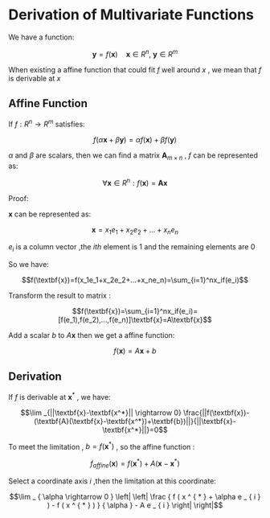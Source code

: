 # Derivation of Multivariate Functions
We have a function:

$$\textbf{y}=f\left(\textbf{x}\right) \quad \textbf{x} \in R^{n}, \ \textbf{y} \in R^{m}$$

When existing a affine function that could fit $f$ well around $x$ , we mean that $f$ is derivable at $x$

## Affine Function
If $f:R^{n}\rightarrow R^{m}$ satisfies:

$$f\left(\alpha\textbf{x}+\beta\textbf{y}\right)=\alpha f\left(\textbf{x}\right)+\beta f\left(\textbf{y}\right)$$

$\alpha$ and $\beta$ are scalars, then we can find a matrix $\textbf{A}_{m\times n}$ , $f$ can be represented as:

$$\forall \textbf{x} \in R^n : f\left(\textbf{x}\right)=\textbf{A}\textbf{x}$$

Proof:

$\textbf{x}$ can be represented as:

$$\textbf{x}=x_1e_1+x_2e_2+...+x_ne_n$$

$e_i$ is a column vector ,the $ith$
 element is $1$ and the remaining elements are $0$ 

 So we have:

 $$f(\textbf{x})=f(x_1e_1+x_2e_2+...+x_ne_n)=\sum_{i=1}^nx_if(e_i)$$

 Transform the result to matrix :

 $$f(\textbf{x})=\sum_{i=1}^nx_if(e_i)=[f(e_1),f(e_2),...,f(e_n)]\textbf{x}=A\textbf{x}$$

Add a scalar $b$ to $A\textbf{x}$ then we get a affine function:

$$f(\textbf{x})=A\textbf{x}+b$$

## Derivation

If $f$ is derivable at $\textbf{x}^*$ , we have:


$$\lim _{||\textbf{x}-\textbf{x^*}|| \rightarrow
 0} \frac{||f(\textbf{x})-(\textbf{A}(\textbf{x}-\textbf{x^*})+\textbf{b})||}{||\textbf{x}-\textbf{x^*}||}=0$$

To meet the limitation , $b=f(\textbf{x}^*)$ , so the affine function :

$$f_{affine} (\textbf{x}) = f (\textbf{x}^*) + A (\textbf{x} - \textbf{x}^*)$$

Select a coordinate axis $i$ ,then the limitation at this coordinate:

$$\lim _ { \alpha \rightarrow 0 } \left| \left| \frac { f ( x ^ { * } + \alpha e _ { i } ) - f ( x ^ { * } ) } { \alpha } - A e _ { i } \right| \right|$$







